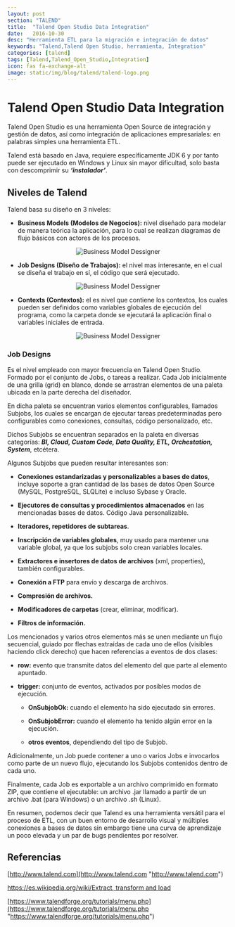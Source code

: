 ```yaml
---
layout: post
section: "TALEND"
title:  "Talend Open Studio Data Integration"
date:   2016-10-30
desc: "Herramienta ETL para la migración e integración de datos"
keywords: "Talend,Talend Open Studio, herramienta, Integration"
categories: [talend]
tags: [Talend,Talend_Open_Studio,Integration]
icon: fas fa-exchange-alt
image: static/img/blog/talend/talend-logo.png
---
```


# Talend Open Studio Data Integration #

Talend Open Studio es una herramienta Open Source de integración y gestión de datos, así como integración de aplicaciones empresariales: en palabras simples una herramienta ETL.

Talend está basado en Java, requiere específicamente JDK 6 y por tanto puede ser ejecutado en Windows y Linux sin mayor dificultad, solo basta con descomprimir su ***‘instalador’***.

## Niveles de Talend ##

Talend basa su diseño en 3 niveles:

- **Business Models (Modelos de Negocios):** nivel diseñado para modelar de manera teórica la aplicación, para lo cual se realizan diagramas de flujo básicos con actores de los procesos.

<div style="text-align: center;margin: 1em;">
	<img src="{{ site.baseurl }}static/img/blog/talend/bussines-dessigner.png" class="img-thumbnail" alt="Business Model Dessigner"/>
</div>

<!--more-->

- **Job Designs (Diseño de Trabajos):** el nivel mas interesante, en el cual se diseña el trabajo en sí, el código que será ejecutado.

<div style="text-align: center;margin: 1em;">
	<img src="{{ site.baseurl }}static/img/blog/talend/job-dessigns.png" class="img-thumbnail" alt="Business Model Dessigner"/>
</div>

- **Contexts (Contextos):** el es nivel que contiene los contextos, los cuales pueden ser definidos como variables globales de ejecución del programa, como la carpeta donde se ejecutará la aplicación final o variables iniciales de entrada.

<div style="text-align: center;margin: 1em;">
	<img src="{{ site.baseurl }}static/img/blog/talend/contexts.png" class="img-thumbnail" alt="Business Model Dessigner"/>
</div>

### Job Designs ###

Es el nivel empleado con mayor frecuencia en Talend Open Studio. Formado por el conjunto de Jobs, o tareas a realizar. Cada Job inicialmente de una grilla (grid) en blanco, donde se arrastran elementos de una paleta ubicada en la parte derecha del diseñador.

En dicha paleta se encuentran varios elementos configurables, llamados Subjobs, los cuales se encargan de ejecutar tareas predeterminadas pero configurables como conexiones, consultas, código personalizado, etc.

Dichos Subjobs se encuentran separados en la paleta en diversas categorías: ***BI, Cloud, Custom Code, Data Quality, ETL, Orchestation, System***, etcétera.

Algunos Subjobs que pueden resultar interesantes son:

- **Conexiones estandarizadas y personalizables a bases de datos**, incluye soporte a gran cantidad de las bases de datos Open Source (MySQL, PostgreSQL, SLQLite) e incluso Sybase y Oracle.

- **Ejecutores de consultas y procedimientos almacenados** en las mencionadas bases de datos.
Código Java personalizable.

- **Iteradores, repetidores de subtareas**.

- **Inscripción de variables globales**, muy usado para mantener una variable global, ya que los subjobs solo crean variables locales.

- **Extractores e insertores de datos de archivos** (xml, properties), también configurables.

- **Conexión a FTP** para envío y descarga de archivos.

- **Compresión de archivos.**

- **Modificadores de carpetas** (crear, eliminar, modificar).

- **Filtros de información.**

Los mencionados y varios otros elementos más se unen mediante un flujo secuencial, guiado por flechas extraídas de cada uno de ellos (visibles haciendo click derecho) que hacen referencias a eventos de dos clases:

- **row:** evento que transmite datos del elemento del que parte al elemento apuntado.

- **trigger:** conjunto de eve﻿ntos, activados por posibles modos de ejecución.

	- **OnSubjobOk:** cuando el elemento ha sido ejecutado sin errores.

	- **OnSubjobError:** cuando el elemento ha tenido algún error en la ejecución.

	- **otros eventos**, dependiendo del tipo de Subjob.

Adicionalmente, un Job puede contener a uno o varios Jobs e invocarlos como parte de un nuevo flujo, ejecutando los Subjobs contenidos dentro de cada uno.

Finalmente, cada Job es exportable a un archivo comprimido en formato ZIP, que contiene el ejecutable: un archivo .jar llamado a partir de un archivo .bat (para Windows) o un archivo .sh (Linux).

En resumen, podemos decir que Talend es una herramienta versátil para el proceso de ETL, con un buen entorno de desarrollo visual y múltiples conexiones a bases de datos  sin embargo tiene una curva de aprendizaje un poco elevada y un par de bugs pendientes por resolver.


## Referencias ##

[http://www.talend.com](http://www.talend.com "http://www.talend.com")

[https://es.wikipedia.org/wiki/Extract, transform and load](https://es.wikipedia.org/wiki/Extract,_transform_and_load "https://es.wikipedia.org/wiki/Extract, transform and load")

[https://www.talendforge.org/tutorials/menu.php](https://www.talendforge.org/tutorials/menu.php "https://www.talendforge.org/tutorials/menu.php")